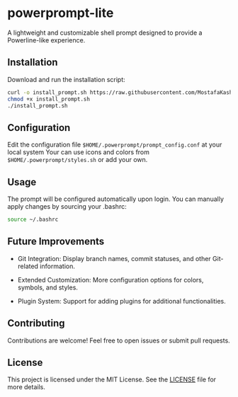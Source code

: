 # powerprompt-lite
A lightweight and customizable shell prompt designed to provide a Powerline-like experience.

## Installation
Download and run the installation script:
   ```bash
   curl -o install_prompt.sh https://raw.githubusercontent.com/MostafaKashwaa/powerprompt-lite/main/install_prompt.sh
   chmod +x install_prompt.sh
   ./install_prompt.sh
   ```
## Configuration
Edit the configuration file `$HOME/.powerprompt/prompt_config.conf` at your local system
Your can use icons and colors from `$HOME/.powerprompt/styles.sh` or add your own.

## Usage
The prompt will be configured automatically upon login. You can manually apply changes by sourcing your .bashrc:
```bash
source ~/.bashrc
```

## Future Improvements
- Git Integration: Display branch names, commit statuses, and other Git-related information.

- Extended Customization: More configuration options for colors, symbols, and styles.

- Plugin System: Support for adding plugins for additional functionalities.

## Contributing
Contributions are welcome! Feel free to open issues or submit pull requests.

## License
This project is licensed under the MIT License. See the [LICENSE](LICENSE) file for more details.
